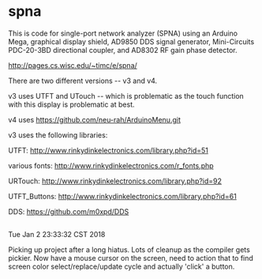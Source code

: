 # spna

This is code for single-port network analyzer (SPNA) using
an Arduino Mega, graphical display shield, AD9850 DDS signal 
generator, Mini-Circuits PDC-20-3BD directional coupler, and 
AD8302 RF gain phase detector. 

http://pages.cs.wisc.edu/~timc/e/spna/

There are two different versions -- v3 and v4.  

v3 uses UTFT and UTouch -- which is problematic as the touch function
with this display is problematic at best.

v4 uses https://github.com/neu-rah/ArduinoMenu.git

v3 uses the following libraries:

UTFT: http://www.rinkydinkelectronics.com/library.php?id=51

various fonts: http://www.rinkydinkelectronics.com/r_fonts.php

URTouch: http://www.rinkydinkelectronics.com/library.php?id=92

UTFT_Buttons: http://www.rinkydinkelectronics.com/library.php?id=61

DDS: https://github.com/m0xpd/DDS

##
Tue Jan  2 23:33:32 CST 2018

Picking up project after a long hiatus.  Lots of cleanup as the 
compiler gets pickier.  Now have a mouse cursor on the screen,
need to action that to find screen color select/replace/update
cycle and actually 'click' a button.
